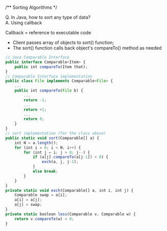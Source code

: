 /**
	Sorting Algorithms
*/

Q. In Java, how to sort any type of data? <br>
A. Using callback

Callback = reference to executable code 
* Client passes array of objects to sort() function;
* The sort() function calls back object's compareTo() method as needed

```javascript
// Java Comparable Interface
public interface Comparable<Item> {
	public int compareTo(Item that);
}
// Comparable Interface implementation 
public class File implements Comparable<File> {
	...
	public int compareTo(File b) {
		...
		return -1;
		...
		return +1;
		...
		return 0;
	}
}
// sort implementation (for the class above)
public static void sort(Comparable[] a) {
	int N = a.length();
	for (int i = 0; i < N; i++) {
		for (int j = i; j > 0; j--) {
			if (a[j].compareTo(a[j-1]) < 0) {
				exch(a, j, j-1);
			}
			else break;
		}
	}
}
private static void exch(Comparable[] a, int i, int j) {
	Comparable swap = a[i];
	a[i] = a[j];
	a[j] = swap;
}
private static boolean less(Comparable v, Comparable w) {
	return v.compareTo(w) < 0;
}

```

